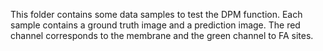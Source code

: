 This folder contains some data samples to test the DPM function. Each sample contains a ground truth image and a prediction image. The red channel corresponds to the membrane and the green channel to FA sites.
